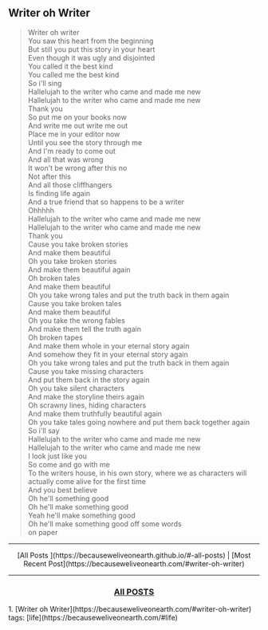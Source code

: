 
## Writer oh Writer

> Writer oh writer <br>
> You saw this heart from the beginning <br>
> But still you put this story in your heart <br>
> Even though it was ugly and disjointed<br>
> You called it the best kind<br>
> You called me the best kind<br>
> So i'll sing<br>
> Hallelujah to the writer who came and made me new<br>
> Hallelujah to the writer who came and made me new<br>
> Thank you<br>
> So put me on your books now<br>
> And write me out write me out<br>
> Place me in your editor now<br>
> Until you see the story through me<br>
> And I'm ready to come out<br>
> And all that was wrong<br>
> It won't be wrong after this no<br>
> Not after this<br>
> And all those cliffhangers<br>
> Is finding life again<br>
> And a true friend that so happens to be a writer<br>
> Ohhhhh<br>
> Hallelujah to the writer who came and made me new<br>
> Hallelujah to the writer who came and made me new<br>
> Thank you<br>
> Cause you take broken stories<br>
> And make them beautiful<br>
> Oh you take broken stories<br>
> And make them beautiful again<br>
> Oh broken tales<br>
> And make them beautiful<br>
> Oh you take wrong tales and put the truth back in them again<br>
> Cause you take broken tales<br>
> And make them beautiful<br>
> Oh you take the wrong fables<br>
> And make them tell the truth again<br>
> Oh broken tapes<br>
> And make them whole in your eternal story again<br>
> And somehow they fit in your eternal story again<br>
> Oh you take wrong tales and put the truth back in them again<br>
> Cause you take missing characters<br>
> And put them back in the story again<br>
> Oh you take silent characters<br>
> And make the storyline theirs again<br>
> Oh scrawny lines, hiding characters<br>
> And make them truthfully beautiful again<br>
> Oh you take tales going nowhere and put them back together again<br>
> So i'll say<br>
> Hallelujah to the writer who came and made me new<br>
> Hallelujah to the writer who came and made me new<br>
> I look just like you<br>
> So come and go with me<br>
> To the writers house, in his own story, where we as characters will actually come alive for the first time<br>
> And you best believe<br>
> Oh he'll something good<br>
> Oh he'll make something good<br>
> Yeah he'll make something good<br>
> Oh he'll make something good off some words<br>
> on paper<br>


______________________________________________________________
<p style="text-align: center;">  [All Posts    ](https://becauseweliveonearth.github.io/#-all-posts) |  [Most Recent Post](https://becauseweliveonearth.com/#writer-oh-writer) </p>

______________________________________________________________
<h3 style="text-align: center;"> <ins>All POSTS</ins>  </h3>
1. [Writer oh Writer](https://becauseweliveonearth.com/#writer-oh-writer) tags: [life](https://becauseweliveonearth.com/#life)

